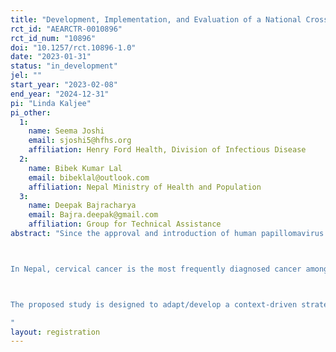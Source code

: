```yaml
---
title: "Development, Implementation, and Evaluation of a National Cross-generational Strategy to Support Introduction of the Human Papillomavirus (HPV) Vaccine and Utilization of Cervical Cancer Screening in Nepal "
rct_id: "AEARCTR-0010896"
rct_id_num: "10896"
doi: "10.1257/rct.10896-1.0"
date: "2023-01-31"
status: "in_development"
jel: ""
start_year: "2023-02-08"
end_year: "2024-12-31"
pi: "Linda Kaljee"
pi_other:
  1:
    name: Seema Joshi
    email: sjoshi5@hfhs.org
    affiliation: Henry Ford Health, Division of Infectious Disease
  2:
    name: Bibek Kumar Lal
    email: bibeklal@outlook.com
    affiliation: Nepal Ministry of Health and Population
  3:
    name: Deepak Bajracharya
    email: Bajra.deepak@gmail.com
    affiliation: Group for Technical Assistance
abstract: "Since the approval and introduction of human papillomavirus (HPV) vaccines in 2006, the burden of new cervical cancer cases has steadily grown in low- and middle-income countries (LMIC). A 2016 study estimated that only 1% of women receiving the HPV vaccine worldwide were from LMICs and that as of 2020, the majority of the 604,000 new cervical cancer cases in the world occurred in LMICs. At this time, the Nepal Ministry of Health and Population (MOHP), Family Welfare Division is planning to apply to GAVI in September 2022 to initiate the introduction of HPV into the national immunization plan. It is anticipated that in mid-to-late 2023 HPV introduction will start in 8 to 12 districts and then move to national coverage. 

In Nepal, cervical cancer is the most frequently diagnosed cancer among women and contributes to the highest number of cancer-related mortalities in the country. Limited data are available regarding women’s utilization of cervical cancer screening in Nepal, however one study suggests that only 15% of women surveyed had been screened.  The Nepal government has prioritized cervical cancer screening as a free-of-cost priority program; however, multiple socio-cultural and economic factors affect screening including lack of knowledge about cervical cancer both within the healthcare professions and general population, social taboos regarding discussion of sexual and reproductive health, and limited laboratory facilities.

The proposed study is designed to adapt/develop a context-driven strategy to decrease risks of HPV infection and cervical cancer in Nepal through an integrated vaccination and cervical cancer screening campaign. The program will implement a cross-generational approach to encourage vaccination of young girls and screening of their mothers, aunts, grandmothers and other women in the communities.  The key objectives are: 1)	Assess policy and programmatic, health system, and community factors that affect intention to uptake HPV vaccines for girls ages 9 to 14 and use of cervical cancer screening services among women 30 to 60 years old. 2)	Utilize data to adapt/develop: i) a healthcare provider training program in relation to HPV vaccine and cervical cancer screening; and, ii) a cross-generational comprehensive social mobilization and communication strategy to support HPV vaccine uptake and cervical cancer screening. 3)	Implement and conduct a randomized control trial of the healthcare provider and community interventions during the initial roll out of HPV vaccines in selected districts. 4)	Engage with policy makers, program managers, health care providers and community members (parents/adolescents) through scientific and community advisory boards (SAB/CABs) and a post-project dissemination workshop
"
layout: registration
---
```


